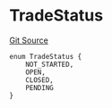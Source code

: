 # TradeStatus
[Git Source](https://github.com/larrythecucumber321/protocol/blob/77d337b8595ba96d069ded321419b36a61984170/contracts/plugins/trading/GnosisTrade.sol)


```solidity
enum TradeStatus {
    NOT_STARTED,
    OPEN,
    CLOSED,
    PENDING
}
```

